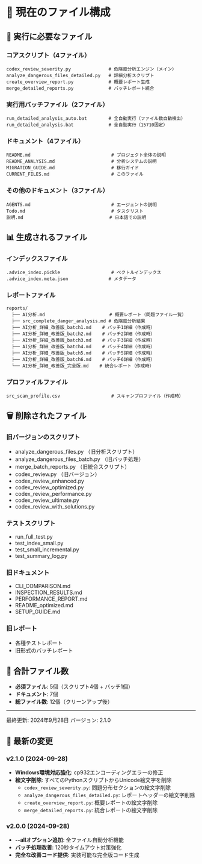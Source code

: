 # 📁 現在のファイル構成

## 🎯 実行に必要なファイル

### コアスクリプト（4ファイル）
```
codex_review_severity.py              # 危険度分析エンジン（メイン）
analyze_dangerous_files_detailed.py   # 詳細分析スクリプト
create_overview_report.py             # 概要レポート生成
merge_detailed_reports.py             # バッチレポート統合
```

### 実行用バッチファイル（2ファイル）
```
run_detailed_analysis_auto.bat        # 全自動実行（ファイル数自動検出）
run_detailed_analysis.bat             # 全自動実行（15710固定）
```

### ドキュメント（4ファイル）
```
README.md                              # プロジェクト全体の説明
README_ANALYSIS.md                     # 分析システムの説明
MIGRATION_GUIDE.md                     # 移行ガイド
CURRENT_FILES.md                       # このファイル
```

### その他のドキュメント（3ファイル）
```
AGENTS.md                              # エージェントの説明
Todo.md                                # タスクリスト
説明.md                                # 日本語での説明
```

## 📊 生成されるファイル

### インデックスファイル
```
.advice_index.pickle                   # ベクトルインデックス
.advice_index.meta.json               # メタデータ
```

### レポートファイル
```
reports/
  ├── AI分析.md                        # 概要レポート（問題ファイル一覧）
  ├── src_complete_danger_analysis.md # 危険度分析結果
  ├── AI分析_詳細_改善版_batch1.md    # バッチ1詳細（作成時）
  ├── AI分析_詳細_改善版_batch2.md    # バッチ2詳細（作成時）
  ├── AI分析_詳細_改善版_batch3.md    # バッチ3詳細（作成時）
  ├── AI分析_詳細_改善版_batch4.md    # バッチ4詳細（作成時）
  ├── AI分析_詳細_改善版_batch5.md    # バッチ5詳細（作成時）
  ├── AI分析_詳細_改善版_batch6.md    # バッチ6詳細（作成時）
  └── AI分析_詳細_改善版_完全版.md    # 統合レポート（作成時）
```

### プロファイルファイル
```
src_scan_profile.csv                   # スキャンプロファイル（作成時）
```

## 🗑️ 削除されたファイル

### 旧バージョンのスクリプト
- analyze_dangerous_files.py （旧分析スクリプト）
- analyze_dangerous_files_batch.py （旧バッチ処理）
- merge_batch_reports.py （旧統合スクリプト）
- codex_review.py （旧バージョン）
- codex_review_enhanced.py
- codex_review_optimized.py
- codex_review_performance.py
- codex_review_ultimate.py
- codex_review_with_solutions.py

### テストスクリプト
- run_full_test.py
- test_index_small.py
- test_small_incremental.py
- test_summary_log.py

### 旧ドキュメント
- CLI_COMPARISON.md
- INSPECTION_RESULTS.md
- PERFORMANCE_REPORT.md
- README_optimized.md
- SETUP_GUIDE.md

### 旧レポート
- 各種テストレポート
- 旧形式のバッチレポート

## 📝 合計ファイル数

- **必須ファイル**: 5個（スクリプト4個 + バッチ1個）
- **ドキュメント**: 7個
- **総ファイル数**: 12個（クリーンアップ後）

---

最終更新: 2024年9月28日
バージョン: 2.1.0

## 🔄 最新の変更

### v2.1.0 (2024-09-28)
- **Windows環境対応強化**: cp932エンコーディングエラーの修正
- **絵文字削除**: すべてのPythonスクリプトからUnicode絵文字を削除
  - `codex_review_severity.py`: 問題分布セクションの絵文字削除
  - `analyze_dangerous_files_detailed.py`: レポートヘッダーの絵文字削除
  - `create_overview_report.py`: 概要レポートの絵文字削除
  - `merge_detailed_reports.py`: 統合レポートの絵文字削除

### v2.0.0 (2024-09-28)
- **--allオプション追加**: 全ファイル自動分析機能
- **バッチ処理改善**: 120秒タイムアウト対策強化
- **完全な改善コード提供**: 実装可能な完全版コード生成